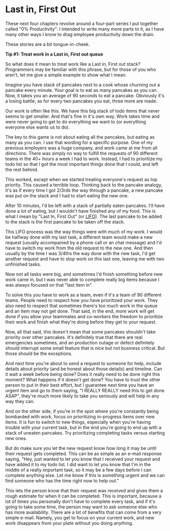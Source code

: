 # Last in, First Out

These next four chapters revolve around a four-part series I put together called "0% Productivity". I intended to write many more parts to it, as I have many other ways I know to drag employee productivity down the drain. 

These stories are a bit tongue-in-cheek.

**Tip #1: Treat work in a Last in, First out queue**

So what does it mean to treat work like a Last in, First out stack? Programmers may be familiar with this phrase, but for those of you who aren't, let me give a simple example to show what I mean.

Imagine you have stack of pancakes next to a cook whose churning out a pancake every minute. Your goal is to eat as many pancakes as you can. Now, it takes you an average of 90 seconds to eat a pancake. Obviously it's a losing battle, as for every two pancakes you eat, three more are made.

Our work is often like this. We have this big stack of todo items that never seems to get smaller. And that's fine in it's own way. Work takes time and were never going to get to do everything we want to (or everything everyone else wants us to do).

The key to this game is not about eating all the pancakes, but eating as many as you can. I use that wording for a specific purpose. One of my previous employers was a huge company, and work came at me from all directions. There was simply no way to fulfill the requests of 90 different teams in the 40+ hours a week I had to work. Instead, I had to prioritize my todo list so that I got the most important things done that I could, and left the rest behind.

This worked, except when we started treating everyone's request as top priority. This caused a terrible loop. Thinking back to the pancake analogy, it's as if every time I got 2/3rds the way through a pancake, a new pancake was put on the stack and I had to start eating the new one.

After 10 minutes, I'd be left with a stack of partially eaten pancakes. I'll have done a lot of eating, but I wouldn't have finished any of my food. This is what I mean by "Last In, First Out" (or
[LIFO](http://en.wikipedia.org/wiki/LIFO_(computing))). The last pancake to be added to the stack is the first pancake to be taken off the stack.

This LIFO process was the way things were with much of my work. I would be halfway done with my last task, a different team would make a new request (usually accompanied by a phone call or an chat message) and I'd have to switch my work from the old request to the new one. And then usually by the time I was 3/4ths the way done with the new task, I'd get another request and have to stop work on this last one, leaving me with two unfinished tasks.

Now not all tasks were big, and sometimes I'd finish something before new work came in, but I was never able to complete really big items because I was always focused on that "last item in".

To solve this you have to work as a team, even if it's a team of 90 different teams. People need to respect how you have prioritized your work. They also need to respect that sometimes there's too much work in the queue and an item may not get done. That said, in the end, more work will get done if you allow your teammates and co-workers the freedom to prioritize their work and finish what they're doing before they get to your request.

Now, all that said, this doesn't mean that some pancakes shouldn't take priority over other pancakes. It's definitely true that there are real emergencies sometimes, and an production outage or defect definitely should interrupt some small feature that is nice but not business critical. But those should be the exceptions.

And next time you're about to send a request to someone for help, include details about priority (and be honest about those details) and timeline. Can it wait a week before being done? Does it really need to be done right this moment? What happens if it doesn't get done? You have to trust the other person to put in their best effort, but I guarantee next time you have an urgent item and go to them saying, "I REALLY REALLY need this to get done ASAP", they're much more likely to take you seriously and will help in any way they can.

And on the other side, if you're in the spot where you're constantly being bombarded with work, focus on prioritizing in-progress items over new items. It is fun to switch to new things, especially when you're having trouble with your current task, but in the end you're going to end up with a stack of uneaten pancakes. Try prioritizing completing tasks versus starting new ones.

But do make sure you let the new request know how long it may be until their request gets completed. This can be as simple as an e-mail response saying, "Hey, just wanted to let you know that I received your request and have added it to my todo list. I did want to let you know that I'm in the middle of a really important task, so it may be a few days before I can complete anything else. Let me know if this is something urgent and we can find someone who has the time right now to help out."

This lets the person know that their request was received and gives them a rough estimate for when it can be completed. This is important, because a lot of times you personally don't have to complete every task, and if it's going to take some time, the person may want to ask someone else who has more availability. There are a lot of benefits that can come from a very simple e-mail. Namely, you get to focus on your current work, and new work disappears from your plate without you doing anything.